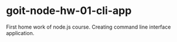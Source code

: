 # goit-node-hw-01-cli-app
First home work of node.js course. Creating command line interface application.
